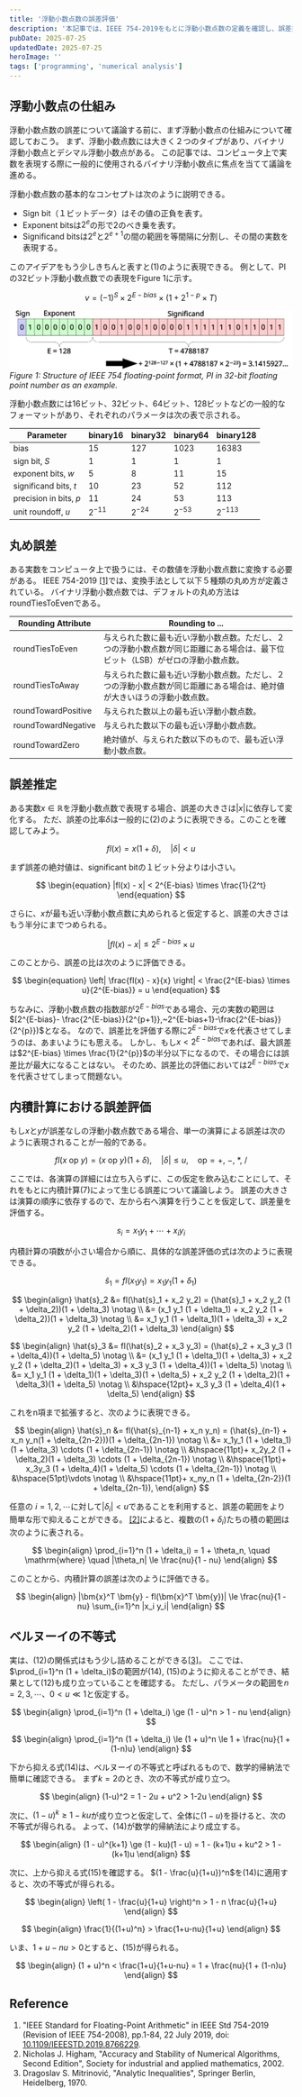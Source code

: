 ```yaml
---
title: '浮動小数点数の誤差評価'
description: '本記事では、IEEE 754-2019をもとに浮動小数点数の定義を確認し、誤差推定の基本的な方法について議論します。'
pubDate: 2025-07-25
updatedDate: 2025-07-25
heroImage: ''
tags: ['programming', 'numerical analysis']
---
```


## 浮動小数点の仕組み

浮動小数点数の誤差について議論する前に、まず浮動小数点の仕組みについて確認しておこう。
まず、浮動小数点数には大きく２つのタイプがあり、バイナリ浮動小数点とデシマル浮動小数点がある。
この記事では、コンピュータ上で実数を表現する際に一般的に使用されるバイナリ浮動小数点に焦点を当てて議論を進める。

浮動小数点数の基本的なコンセプトは次のように説明できる。

- Sign bit（１ビットデータ）はその値の正負を表す。
- Exponent bitsは$2^e$の形で2のべき乗を表す。
- Significand bitsは$2^e$と$2^{e+1}$の間の範囲を等間隔に分割し、その間の実数を表現する。

このアイデアをもう少しきちんと表すと(1)のように表現できる。
例として、PIの32ビット浮動小数点数での表現をFigure 1に示す。

$$
\begin{equation}
v = (-1)^S \times 2^{E-bias} \times (1 + 2^{1-p} \times T)
\end{equation}
$$

![floating-point-error-1](../figures/floating-point-error-1.svg)
_Figure 1: Structure of IEEE 754 floating-point format, PI in 32-bit floating point number as an example._

浮動小数点数には16ビット、32ビット、64ビット、128ビットなどの一般的なフォーマットがあり、それぞれのパラメータは次の表で示される。

| Parameter              | binary16  | binary32  | binary64  | binary128  |
| ---------------------- | --------- | --------- | --------- | ---------- |
| bias                   | 15        | 127       | 1023      | 16383      |
| sign bit, $S$          | 1         | 1         | 1         | 1          |
| exponent bits, $w$     | 5         | 8         | 11        | 15         |
| significand bits, $t$  | 10        | 23        | 52        | 112        |
| precision in bits, $p$ | 11        | 24        | 53        | 113        |
| unit roundoff, $u$     | $2^{-11}$ | $2^{-24}$ | $2^{-53}$ | $2^{-113}$ |

## 丸め誤差

ある実数をコンピュータ上で扱うには、その数値を浮動小数点数に変換する必要がある。
IEEE 754-2019 [[1]](#reference)では、変換手法として以下５種類の丸め方が定義されている。
バイナリ浮動小数点数では、デフォルトの丸め方法はroundTiesToEvenである。

| Rounding Attribute  | Rounding to ...                                                                                                                 |
| ------------------- | ------------------------------------------------------------------------------------------------------------------------------- |
| roundTiesToEven     | 与えられた数に最も近い浮動小数点数。ただし、２つの浮動小数点数が同じ距離にある場合は、最下位ビット（LSB）がゼロの浮動小数点数。 |
| roundTiesToAway     | 与えられた数に最も近い浮動小数点数。ただし、２つの浮動小数点数が同じ距離にある場合は、絶対値が大きいほうの浮動小数点数。        |
| roundTowardPositive | 与えられた数以上の最も近い浮動小数点数。                                                                                        |
| roundTowardNegative | 与えられた数以下の最も近い浮動小数点数。                                                                                        |
| roundTowardZero     | 絶対値が、与えられた数以下のもので、最も近い浮動小数点数。                                                                      |

## 誤差推定

ある実数$x \in \mathbb{R}$を浮動小数点数で表現する場合、誤差の大きさは$|x|$に依存して変化する。
ただ、誤差の比率$\delta$は一般的に(2)のように表現できる。このことを確認してみよう。

$$
\begin{equation}
fl(x) = x(1 + \delta), \quad |\delta| < u
\end{equation}
$$

まず誤差の絶対値は、significant bitの１ビット分よりは小さい。

$$
\begin{equation}
|fl(x) - x| < 2^{E-bias} \times \frac{1}{2^t}
\end{equation}
$$

さらに、$x$が最も近い浮動小数点数に丸められると仮定すると、誤差の大きさはもう半分にまでつめられる。

$$
\begin{equation}
|fl(x) - x| \le 2^{E-bias} \times u
\end{equation}
$$

このことから、誤差の比は次のように評価できる。

$$
\begin{equation}
\left| \frac{fl(x) - x}{x} \right| < \frac{2^{E-bias} \times u}{2^{E-bias}} = u
\end{equation}
$$

ちなみに、浮動小数点数の指数部が$2^{E-bias}$である場合、元の実数の範囲は$[2^{E-bias}- \frac{2^{E-bias}}{2^{p+1}},~2^{E-bias+1}-\frac{2^{E-bias}}{2^{p}})$となる。
なので、誤差比を評価する際に$2^{E-bias}$で$x$を代表させてしまうのは、あまいようにも思える。
しかし、もし$x < 2^{E-bias}$であれば、最大誤差は$2^{E-bias} \times \frac{1}{2^{p}}$の半分以下になるので、その場合には誤差比が最大になることはない。
そのため、誤差比の評価においては$2^{E-bias}$で$x$を代表させてしまって問題ない。

## 内積計算における誤差評価

もし$x$と$y$が誤差なしの浮動小数点数である場合、単一の演算による誤差は次のように表現されることが一般的である。

$$
\begin{equation}
fl(x~\mathrm{op}~y) = (x~\mathrm{op}~y)(1 + \delta),\quad |\delta| \le u,
\quad \mathrm{op} = +,~-,~*,~/
\end{equation}
$$

ここでは、各演算の詳細には立ち入らずに、この仮定を飲み込むことにして、それをもとに内積計算(7)によって生じる誤差について議論しよう。
誤差の大きさは演算の順序に依存するので、左から右へ演算を行うことを仮定して、誤差量を評価する。

$$
\begin{equation}
s_i = x_1 y_1 + \cdots + x_i y_i
\end{equation}
$$

内積計算の項数が小さい場合から順に、具体的な誤差評価の式は次のように表現できる。

$$
\begin{equation}
\hat{s}_1 = fl(x_1 y_1) = x_1 y_1 (1 + \delta_1)
\end{equation}
$$

$$
\begin{align}
\hat{s}_2 &= fl(\hat{s}_1 + x_2 y_2) = (\hat{s}_1 + x_2 y_2 (1 + \delta_2))(1 + \delta_3) \notag \\
&= (x_1 y_1 (1 + \delta_1) + x_2 y_2 (1 + \delta_2))(1 + \delta_3) \notag \\
&= x_1 y_1 (1 + \delta_1)(1 + \delta_3) + x_2 y_2 (1 + \delta_2)(1 + \delta_3)
\end{align}
$$

$$
\begin{align}
\hat{s}_3 &= fl(\hat{s}_2 + x_3 y_3) = (\hat{s}_2 + x_3 y_3 (1 + \delta_4))(1 + \delta_5) \notag \\
&= (x_1 y_1 (1 + \delta_1)(1 + \delta_3) + x_2 y_2 (1 + \delta_2)(1 + \delta_3) + x_3 y_3 (1 + \delta_4))(1 + \delta_5) \notag \\
&= x_1 y_1 (1 + \delta_1)(1 + \delta_3)(1 + \delta_5) + x_2 y_2 (1 + \delta_2)(1 + \delta_3)(1 + \delta_5) \notag \\
&\hspace{12pt}+ x_3 y_3 (1 + \delta_4)(1 + \delta_5)
\end{align}
$$

これをn項まで拡張すると、次のように表現できる。

$$
\begin{align}
\hat{s}_n &= fl(\hat{s}_{n-1} + x_n y_n) = (\hat{s}_{n-1} + x_n y_n(1 + \delta_{2n-2}))(1 + \delta_{2n-1}) \notag \\
&= x_1y_1 (1 + \delta_1)(1 + \delta_3) \cdots (1 + \delta_{2n-1}) \notag \\
&\hspace{11pt}+ x_2y_2 (1 + \delta_2)(1 + \delta_3) \cdots (1 + \delta_{2n-1}) \notag \\
&\hspace{11pt}+ x_3y_3 (1 + \delta_4)(1 + \delta_5) \cdots (1 + \delta_{2n-1}) \notag \\
&\hspace{51pt}\vdots \notag \\
&\hspace{11pt}+ x_ny_n (1 + \delta_{2n-2})(1 + \delta_{2n-1}),
\end{align}
$$

任意の $i = 1, 2, \cdots$に対して$|\delta_i| < u$であることを利用すると、誤差の範囲をより簡単な形で抑えることができる。
[[2]](#reference)によると、複数の$(1 + \delta_i)$たちの積の範囲は次のように表される。

$$
\begin{align}
\prod_{i=1}^n (1 + \delta_i) = 1 + \theta_n, \quad \mathrm{where} \quad |\theta_n| \le \frac{nu}{1 - nu}
\end{align}
$$

このことから、内積計算の誤差は次のように評価できる。

$$
\begin{align}
|\bm{x}^T \bm{y} - fl(\bm{x}^T \bm{y})| \le \frac{nu}{1 - nu} \sum_{i=1}^n |x_i y_i|
\end{align}
$$

## ベルヌーイの不等式

実は、(12)の関係式はもう少し詰めることができる[[3]](#reference)。
ここでは、$\prod_{i=1}^n (1 + \delta_i)$の範囲が(14), (15)のように抑えることができ、結果として(12)も成り立っていることを確認する。
ただし、パラメータの範囲を$n = 2, 3, \cdots$、$0 < u \ll 1$と仮定する。

$$
\begin{align}
\prod_{i=1}^n (1 + \delta_i) \ge (1 - u)^n > 1 - nu
\end{align}
$$

$$
\begin{align}
\prod_{i=1}^n (1 + \delta_i) \le (1 + u)^n \le 1 + \frac{nu}{1 + (1-n)u}
\end{align}
$$

下から抑える式(14)は、ベルヌーイの不等式と呼ばれるもので、数学的帰納法で簡単に確認できる。
まず$k=2$のとき、次の不等式が成り立つ。

$$
\begin{align}
(1-u)^2 = 1 - 2u + u^2 > 1-2u
\end{align}
$$

次に、$(1 - u)^k \ge 1 - ku$が成り立つと仮定して、全体に$(1 - u)$を掛けると、次の不等式が得られる。
よって、(14)が数学的帰納法により成立する。

$$
\begin{align}
(1 - u)^{k+1} \ge (1 - ku)(1 - u) = 1 - (k+1)u + ku^2 > 1 - (k+1)u
\end{align}
$$

次に、上から抑える式(15)を確認する。
$(1 - \frac{u}{1+u})^n$を(14)に適用すると、次の不等式が得られる。

$$
\begin{align}
\left( 1 - \frac{u}{1+u} \right)^n > 1 - n \frac{u}{1+u}
\end{align}
$$

$$
\begin{align}
\frac{1}{(1+u)^n} > \frac{1+u-nu}{1+u}
\end{align}
$$

いま、$1 + u -nu > 0$とすると、(15)が得られる。

$$
\begin{align}
(1 + u)^n < \frac{1+u}{1+u-nu} = 1 + \frac{nu}{1 + (1-n)u}
\end{align}
$$

## Reference

1. "IEEE Standard for Floating-Point Arithmetic" in IEEE Std 754-2019 (Revision of IEEE 754-2008), pp.1-84, 22 July 2019, doi: [10.1109/IEEESTD.2019.8766229](https://doi.org/10.1109/IEEESTD.2019.8766229).
2. Nicholas J. Higham, "Accuracy and Stability of Numerical Algorithms, Second Edition", Society for industrial and applied mathematics, 2002.
3. Dragoslav S. Mitrinović, "Analytic Inequalities", Springer Berlin, Heidelberg, 1970.
